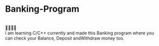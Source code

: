 <h1> Banking-Program </h1> <br>
🏦🏦🏦🏦 <br>
I am learning C/C++ currently and made this Banking program where you 
can check your Balance, Deposit andWithdraw money too.
